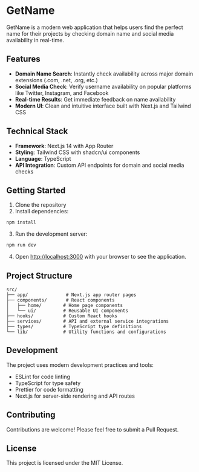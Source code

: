 # GetName

GetName is a modern web application that helps users find the perfect name for their projects by checking domain name and social media availability in real-time.

## Features

- **Domain Name Search**: Instantly check availability across major domain extensions (.com, .net, .org, etc.)
- **Social Media Check**: Verify username availability on popular platforms like Twitter, Instagram, and Facebook
- **Real-time Results**: Get immediate feedback on name availability
- **Modern UI**: Clean and intuitive interface built with Next.js and Tailwind CSS

## Technical Stack

- **Framework**: Next.js 14 with App Router
- **Styling**: Tailwind CSS with shadcn/ui components
- **Language**: TypeScript
- **API Integration**: Custom API endpoints for domain and social media checks

## Getting Started

1. Clone the repository
2. Install dependencies:
```bash
npm install
```

3. Run the development server:
```bash
npm run dev
```

4. Open [http://localhost:3000](http://localhost:3000) with your browser to see the application.

## Project Structure

```
src/
├── app/              # Next.js app router pages
├── components/       # React components
│   ├── home/        # Home page components
│   └── ui/          # Reusable UI components
├── hooks/           # Custom React hooks
├── services/        # API and external service integrations
├── types/           # TypeScript type definitions
└── lib/             # Utility functions and configurations
```

## Development

The project uses modern development practices and tools:

- ESLint for code linting
- TypeScript for type safety
- Prettier for code formatting
- Next.js for server-side rendering and API routes

## Contributing

Contributions are welcome! Please feel free to submit a Pull Request.

## License

This project is licensed under the MIT License.
